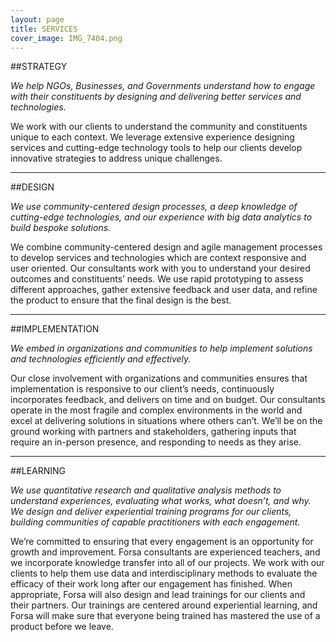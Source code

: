 ```yaml
---
layout: page
title: SERVICES
cover_image: IMG_7404.png
---
```






##STRATEGY

*We help NGOs, Businesses, and Governments understand how to engage with their constituents by designing and delivering better services and technologies.*

We work with our clients to understand the community and constituents unique to each context. We leverage extensive experience designing services and cutting-edge technology tools to help our clients develop innovative strategies to address unique challenges. 


---


##DESIGN

*We use community-centered design processes, a deep knowledge of cutting-edge technologies, and our experience with big data analytics to build bespoke solutions.*

We combine community-centered design and agile management processes to develop services and technologies which are context responsive and user oriented. Our consultants work with you to understand your desired outcomes and constituents’ needs. We use rapid prototyping to assess different approaches, gather extensive feedback and user data, and refine the product to ensure that the final design is the best.

---  



##IMPLEMENTATION

*We embed in organizations and communities to help implement solutions and technologies efficiently and effectively.*

Our close involvement with organizations and communities ensures that implementation is responsive to our client’s needs, continuously incorporates feedback, and delivers on time and on budget. Our consultants operate in the most fragile and complex environments in the world and excel at delivering solutions in situations where others can’t. We’ll be on the ground working with partners and stakeholders, gathering inputs that require an in-person presence, and responding to needs as they arise.

---



##LEARNING

*We use quantitative research and qualitative analysis methods to understand experiences, evaluating what works, what doesn’t, and why. We design and deliver experiential training programs for our clients, building communities of capable practitioners with each engagement.*

We’re committed to ensuring that every engagement is an opportunity for growth and improvement.  Forsa consultants are experienced teachers, and we incorporate knowledge transfer into all of our projects. We work with our clients to help them use data and interdisciplinary methods to evaluate the efficacy of their work long after our engagement has finished. When appropriate, Forsa will also design and lead trainings for our clients and their partners. Our trainings are centered around experiential learning, and Forsa will make sure that everyone being trained has mastered the use of a product before we leave. 